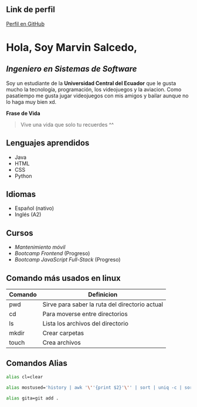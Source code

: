 ## Link de perfil 
[Perfil en GitHub](https://github.com/DarKingSoul)

# Hola, Soy Marvin Salcedo,

## *Ingeniero en Sistemas de Software*

Soy un estudiante de la **Universidad Central del Ecuador** que le gusta mucho la tecnología, programación, los videojuegos y la aviacion. Como pasatiempo me gusta jugar videojuegos con mis amigos y bailar aunque no lo haga muy bien xd.

**Frase de Vida**
> Vive una vida que solo tu recuerdes ^^ 

## Lenguajes aprendidos

- Java
- HTML
- CSS
- Python

## Idiomas 

- Español (nativo)
- Inglés (A2)

## Cursos 

- *Mantenimiento móvil*
- *Bootcamp Frontend* (Progreso)
- *Bootcamp JavaScript Full-Stack* (Progreso)

## Comando más usados en linux

| Comando | Definicion                                    |
|---------|-----------------------------------------------|
|pwd      |Sirve para saber la ruta del directorio actual |
|cd       |Para moverse entre directorios                 |
|ls       |Lista los archivos del directorio              |
|mkdir    |Crear carpetas                                 |
|touch    |Crea archivos                                  |

## Comandos Alias
```sh
alias cl=clear
```
```sh
alias mostused='history | awk '\''{print $2}'\'' | sort | uniq -c | sort -nr | head -n 10'
```
```sh
alias gita=git add .
```
